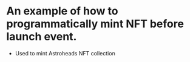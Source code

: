 # An example of how to programmatically mint NFT before launch event.

- Used to mint Astroheads NFT collection
